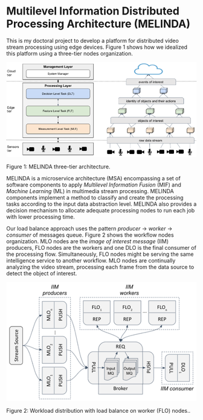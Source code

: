 
# Multilevel Information Distributed Processing Architecture (MELINDA)

This is my doctoral project to develop a platform for distributed video 
stream processing using edge devices. Figure 1 shows how we 
idealized this platform using a three-tier nodes organization.

![Img](docs/three-tier-architecture.png)

Figure 1: MELINDA three-tier architecture.

MELINDA is a microservice architecture (MSA) encompassing a set of software
components to apply _Multilevel Information Fusion_ (MIF) and _Machine Learning_
(ML) in multimedia stream processing. MELINDA components implement a method 
to classify and create the processing  tasks according to the input data 
abstraction level. MELINDA also provides a decision mechanism to allocate 
adequate processing nodes to run each job with lower processing time.

Our load balance approach uses the pattern _producer_ -> _worker_ -> _consumer_
of messages queue. Figure 2 shows the workflow nodes organization. MLO nodes 
are the _image of interest message_ (IIM) producers, FLO nodes are the workers
and one DLO is the final consumer of the processing flow. Simultaneously, FLO 
nodes might be serving the same intelligence service to another workflow. MLO 
nodes are continually analyzing the video stream, processing each frame from 
the data source to detect the object of interest.

![Img](docs/workload-distribution.png)

Figure 2: Workload distribution with load balance on worker (FLO) nodes..
